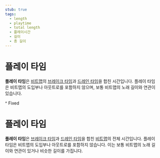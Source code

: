 ```yaml
---
stub: true
tags:
  - length
  - playtime
  - total length
  - 플레이시간
  - 길이
  - 총 길이
---
```


# 플레이 타임

**플레이 타임**은 [비트맵](/wiki/Beatmap)의 [브레이크 타임](/wiki/Beatmap/Break)과 [드레인 타임](/wiki/Beatmap/Drain_time)을 합친 시간입니다. 플레이 타임은 비트맵의 도입부나 아웃트로를 포함하지 않으며, 보통 비트맵의 노래 길이와 연관이 있습니다.

^ Fixed

# 플레이 타임

**플레이 타임**은 [브레이크 타임](/wiki/Beatmap/Break)과 [드레인 타임](/wiki/Beatmap/Drain_time)을 합친 [비트맵](/wiki/Beatmap)의 전체 시간입니다. 플레이 타임은 비트맵의 도입부나 아웃트로를 포함하지 않습니다. 이는 보통 비트맵의 노래 길이와 연관이 있거나 비슷한 길이를 가집니다.
